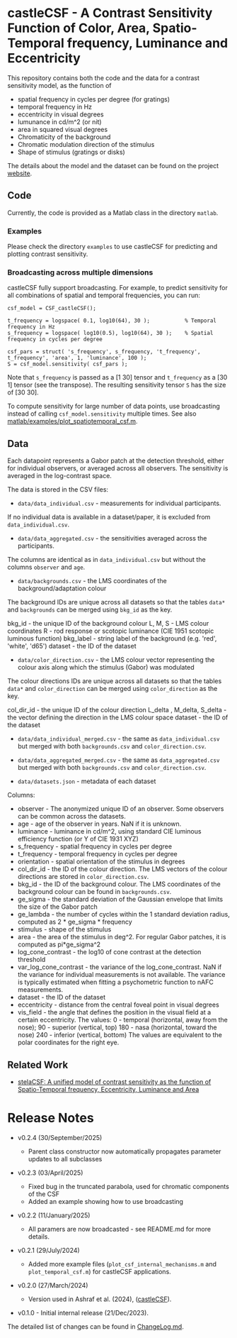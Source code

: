 # castleCSF - A Contrast Sensitivity Function of Color, Area, Spatio-Temporal frequency, Luminance and Eccentricity

This repository contains both the code and the data for a contrast sensitivity model, as the function of
* spatial frequency in cycles per degree (for gratings)
* temporal frequency in Hz
* eccentricity in visual degrees
* lumunance in cd/m^2 (or nit)
* area in squared visual degrees
* Chromaticity of the background
* Chromatic modulation direction of the stimulus
* Shape of stimulus (gratings or disks)

The details about the model and the dataset can be found on the project [website](https://www.cl.cam.ac.uk/research/rainbow/projects/castleCSF/). 

## Code

Currently, the code is provided as a Matlab class in the directory `matlab`. 

### Examples

Please check the directory `examples` to use castleCSF for predicting and plotting contrast sensitivity.

### Broadcasting across multiple dimensions

castleCSF fully support broadcasting. For example, to predict sensitivity for all combinations of spatial and temporal frequencies, you can run:
```
csf_model = CSF_castleCSF();

t_frequency = logspace( 0.1, log10(64), 30 );           % Temporal frequency in Hz
s_frequency = logspace( log10(0.5), log10(64), 30 );    % Spatial frequency in cycles per degree

csf_pars = struct( 's_frequency', s_frequency, 't_frequency', t_frequency', 'area', 1, 'luminance', 100 );
S = csf_model.sensitivity( csf_pars );        
```
Note that `s_frequency` is passed as a [1 30] tensor and `t_frequency` as a [30 1] tensor (see the transpose). The resulting sensitivity tensor `S` has the size of [30 30].

To compute sensitivity for large number of data points, use broadcasting instead of calling `csf_model.sensitivity` multiple times. 
See also [matlab/examples/plot_spatiotemporal_csf.m](matlab/examples/plot_spatiotemporal_csf.m).


## Data

Each datapoint represents a Gabor patch at the detection threshold, either for individual observers, or averaged across all observers. The sensitivity is averaged in the log-contrast space. 

The data is stored in the CSV files:

* `data/data_individual.csv` - measurements for individual participants. 

If no individual data is available in a dataset/paper, it is excluded from `data_individual.csv`. 

* `data/data_aggregated.csv` - the sensitivities averaged across the participants.

The columns are identical as in `data_individual.csv` but without the columns `observer` and `age`. 

* `data/backgrounds.csv` - the LMS coordinates of the background/adaptation colour

The background IDs are unique across all datasets so that the tables `data*` and `backgrounds` can be merged using `bkg_id` as the key. 

bkg_id - the unique ID of the background colour 
L, M, S - LMS colour coordinates
R - rod response or scotopic luminance (CIE 1951 scotopic luminous function)
bkg_label - string label of the background (e.g. 'red', 'white', 'd65')
dataset - the ID of the dataset

* `data/color_direction.csv` - the LMS colour vector representing the colour axis along which the stimulus (Gabor) was modulated

The colour directions IDs are unique across all datasets so that the tables `data*` and `color_direction` can be merged using `color_direction` as the key. 

col_dir_id - the unique ID of the colour direction
L_delta , M_delta, S_delta - the vector defining the direction in the LMS colour space
dataset - the ID of the dataset

* `data/data_individual_merged.csv` - the same as `data_individual.csv` but merged with both `backgrounds.csv` and `color_direction.csv`. 

* `data/data_aggregated_merged.csv` - the same as `data_aggregated.csv` but merged with both `backgrounds.csv` and `color_direction.csv`. 

* `data/datasets.json` - metadata of each dataset

Columns:
- observer - The anonymized unique ID of an observer. Some observers can be common across the datasets. 
- age - age of the observer in years. NaN if it is unknown.
- luminance - luminance in cd/m^2, using standard CIE luminous efficiency function (or Y of CIE 1931 XYZ)
- s_frequency - spatial frequency in cycles per degree
- t_frequency - temporal frequency in cycles per degree
- orientation - spatial orientation of the stimulus in degrees
- col_dir_id - the ID of the colour direction. The LMS vectors of the colour directions are stored in `color_direction.csv`. 
- bkg_id - the ID of the background colour. The LMS coordinates of the background colour can be found in `backgrounds.csv`.
- ge_sigma - the standard deviation of the Gaussian envelope that limits the size of the Gabor patch
- ge_lambda - the number of cycles within the 1 standard deviation radius, computed as 2 * ge_sigma * frequency
- stimulus - shape of the stimulus
- area - the area of the stimulus in deg^2. For regular Gabor patches, it is computed as pi*ge_sigma^2
- log_cone_contrast - the log10 of cone contrast at the detection threshold
- var_log_cone_contrast - the variance of the log_cone_contrast. NaN if the variance for individual measurements is not available. The variance is typically estimated when fitting a psychometric function to nAFC measurements. 
- dataset - the ID of the dataset
- eccentricity - distance from the central foveal point in visual degrees
- vis_field - the angle that defines the position in the visual field at a certain eccentricity. The values:
  0 - temporal (horizontal, away from the nose);
  90 - superior (vertical, top)
  180 - nasa (horizontal, toward the nose)
  240 - inferior (vertical, bottom)
  The values are equivalent to the polar coordinates for the right eye. 


## Related Work
- [stelaCSF: A unified model of contrast sensitivity as the function of Spatio-Temporal frequency, Eccentricity, Luminance and Area](https://github.com/gfxdisp/stelaCSF) 


# Release Notes

* v0.2.4 (30/September/2025)
  - Parent class constructor now automatically propagates parameter updates to all subclasses

* v0.2.3 (03/April/2025)
  - Fixed bug in the truncated parabola, used for chromatic components of the CSF
  - Added an example showing how to use broadcasting

* v0.2.2 (11/January/2025)
  - All paramers are now broadcasted - see README.md for more details.

* v0.2.1 (29/July/2024)
  - Added more example files (`plot_csf_internal_mechanisms.m` and `plot_temporal_csf.m`) for castleCSF applications.

* v0.2.0 (27/March/2024) 
  - Version used in Ashraf et al. (2024), ([castleCSF](http://dx.doi.org/10.1167/jov.24.4.5)).

* v0.1.0 - Initial internal release (21/Dec/2023).  

The detailed list of changes can be found in [ChangeLog.md](ChangeLog.md).
